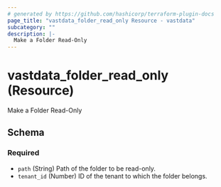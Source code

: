 ```yaml
---
# generated by https://github.com/hashicorp/terraform-plugin-docs
page_title: "vastdata_folder_read_only Resource - vastdata"
subcategory: ""
description: |-
  Make a Folder Read-Only
---
```


# vastdata_folder_read_only (Resource)

Make a Folder Read-Only



<!-- schema generated by tfplugindocs -->
## Schema

### Required

- `path` (String) Path of the folder to be read-only.
- `tenant_id` (Number) ID of the tenant to which the folder belongs.
